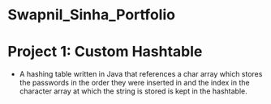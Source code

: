 # Swapnil_Sinha_Portfolio

# Project 1: Custom Hashtable
* A hashing table written in Java that references a char array which stores the passwords in the order they were inserted in and the index in the character array at which the string is stored is kept in the hashtable.
